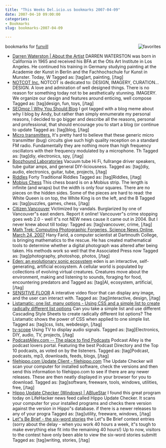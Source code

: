 ```yaml
---
title: "This Weeks Del.icio.us bookmarks 2007-04-09"
date: 2007-04-10 09:00:00
categories:
- Bookmarks
slug: bookmarks-2007-04-09

---
```


bookmarks for <a href="http://del.icio.us/funvill"> funvill</a>
<a href="http://del.icio.us/funvill"> <img src="/public/uploads/2007/03/favorites_icon.thumbnail.jpg" alt="favorites" align="right" /></a>
<ul>
	<li><a href="http://www.darrenwaterston.com/" title="http://www.darrenwaterston.com/">Darren Waterston | About the Artist</a>
DARREN WATERSTON was born in California in 1965 and received his BFA at the Otis Art Institute in Los Angeles. He continued his training in Germany studying painting at the Academie der Kunst in Berlin and the Fachhochschule fur Kunst in Munster. Today, W Tagged as: [tag]art, painting, [/tag]</li>
	<li><a href="http://www.notcot.com/" title="http://www.notcot.com/">NOTCOT Inc.</a>
NOTCOT is dedicated to: DESIGN, IMAGERY, CURATION... DESIGN. A love and admiration of well designed things. There is no reason for something today not to be aesthetically stunning. IMAGERY. We organize our design and features around enticing, well compose Tagged as: [tag]design, fun, toys, [/tag]</li>
	<li><a href="http://www.seomoz.org/blog/why-you-should-blog" title="http://www.seomoz.org/blog/why-you-should-blog">SEOmoz | Why You Should Blog</a>
I got tagged with a blog meme about why I blog by Andy, but rather than simply ennumerate my personal reasons, I decided to go bigger and describe all the reasons, personal and professional, that should encourage you to start a blog (or continue to update Tagged as: [tag]blog, [/tag]</li>
	<li><a href="http://www.emanator.demon.co.uk/bigclive/snoop.htm" title="http://www.emanator.demon.co.uk/bigclive/snoop.htm">Micro transmitters.</a>
It's pretty hard to believe that these generic micro transmitter (bug) circuits give such high quality reception on a standard FM radio. Fundamentally they are nothing more than high frequency oscillators with their frequency modulated by a microphone. Th Tagged as: [tag]diy, electronics, spy, [/tag]</li>
	<li><a href="http://boozhoundlabs.com/" title="http://boozhoundlabs.com/">Boozhound Laboratories</a>
Vacuum tube Hi Fi, fullrange driver speakers, tube guitar amps, and general DIY-liciousness. Tagged as: [tag]diy, audio, electronics, guitar, tube, projects, [/tag]</li>
	<li><a href="http://thinks.com/riddles/a1-riddles.htm" title="http://thinks.com/riddles/a1-riddles.htm">Riddles</a>
Forty Traditional Riddles Tagged as: [tag]Riddles, [/tag]</li>
	<li><a href="http://www.teamten.com/lawrence/puzzles/mobius_chess.html" title="http://www.teamten.com/lawrence/puzzles/mobius_chess.html">Mobius Chess</a>
This chess board is on a Mobius strip. The length is infinite (and wraps) but the width is only four squares. There are no pieces on the hidden sides. Some of the pieces are hard to read: the White Queen is on top, the White King is on the left, and the B Tagged as: [tag]puzzles, games, chess, [/tag]</li>
	<li><a href="http://citizenvancouver.com/" title="http://citizenvancouver.com/">Citizen Vancouver</a>
Victimized by vandals.  Burglarized by one of Vancouver&quot;s east enders.  Report it online! Vancouver&quot;s crime stopping goes web 2.0  - well it&quot;s not NEW news cause it came out in 2004.  But I never knew about till today: Tagged as: [tag]vancouver, crime, [/tag]</li>
	<li><a href="http://www.sciencenews.org/articles/20070324/mathtrek.asp" title="http://www.sciencenews.org/articles/20070324/mathtrek.asp">Math Trek: Computing Photographic Forgeries, Science News Online, March 24, 2007</a>
Hany Farid, a computer scientist at Dartmouth College, is bringing mathematics to the rescue. He has created mathematical tools to determine whether a digital photograph was altered after being taken. His methods work so well that the Associated Press now Tagged as: [tag]photography, photoshop, photos, [/tag]</li>
	<li><a href="http://www.csse.monash.edu.au/~jonmc/projects/eden/" title="http://www.csse.monash.edu.au/~jonmc/projects/eden/">Eden: an evolutionary sonic ecosystem</a>
eden is an interactive, self-generating, artificial ecosystem. A cellular world is populated by collections of evolving virtual creatures. Creatures move about the environment, making and listening to sounds, foraging for food, encountering predators and Tagged as: [tag]AI, ecosystem, artificial, [/tag]</li>
	<li><a href="http://www.sensitivefloor.com/" title="http://www.sensitivefloor.com/">SENSITIVE.FLOOR</a>
A interative video floor that can display any image, and the user can interact with. Tagged as: [tag]interactive, design, [/tag]</li>
	<li><a href="http://css.maxdesign.com.au/listamatic/" title="http://css.maxdesign.com.au/listamatic/">Listamatic: one list, many options - Using CSS and a simple list to create radically different list options</a>
Can you take a simple list and use different Cascading Style Sheets to create radically different list options? The Listamatic shows the power of CSS when applied to one simple list. Tagged as: [tag]css, lists, webdesign, [/tag]</li>
	<li><a href="http://koti.welho.com/aahone22/tvscope.html" title="http://koti.welho.com/aahone22/tvscope.html">tv-scope</a>
Using TV to display audio signals. Tagged as: [tag]Electronics, DIY, audio, TV, projects, [/tag]</li>
	<li><a href="http://www.podcastalley.com/index.php" title="http://www.podcastalley.com/index.php">PodcastAlley.com -- The place to find Podcasts</a>
Podcast Alley is the podcast lovers portal. Featuring the best Podcast Directory and the Top 10 podcasts, as voted on by the listeners. Tagged as: [tag]Podcast, podcasts, mp3, downloads, feeds, blogs, [/tag]</li>
	<li><a href="http://www.filehippo.com/updatechecker/" title="http://www.filehippo.com/updatechecker/">filehippo.com Update Client - filehippo.com</a>
The Update Checker will scan your computer for installed software, check the versions and then send this information to filehippo.com to see if there are any newer releases. These are then neatly displayed in your browser for you to download. Tagged as: [tag]software, freeware, tools, windows, utilities, free, [/tag]</li>
	<li><a href="/hippo-update-checker-windows/" title="/hippo-update-checker-windows/">Hippo Update Checker (Windows) | ABlueStar</a>
I found this great program today on LifeHacker news feed called Hippo Update Checker. It scans your computer for your installed programs and checks there version against the version in Hippo&quot;s database. if there is a newer releases to any of your progra Tagged as: [tag]utility, freeware, windows, [/tag]</li>
	<li><a href="http://middlezonemusings.com/all-contest-entries-lets-be-brief/" title="http://middlezonemusings.com/all-contest-entries-lets-be-brief/">Let&quot;s Be Brief - the six-word stories</a>
the Let&quot;s Be Brief contest entries (sorry about the delay - when you work 40 hours a week, it&quot;s tough to make everything else fit into the remaining 40 hours!) Up to now, visitors to the contest have only been able to view the six-word stories submitt Tagged as: [tag]writing, stories, [/tag]</li>
</ul>
